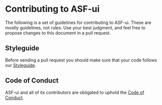 # Contributing to ASF-ui

The following is a set of guidelines for contributing to ASF-ui. These are mostly guidelines, not rules. Use your best judgment, and feel free to propose changes to this document in a pull request.

## Styleguide

Before sending a pull request you should make sure that your code follows our [Styleguide](Styleguide.md).

## Code of Conduct

ASF-ui and all of its contributors are obligated to uphold the [Code of Conduct](CODE_OF_CONDUCT.md).
